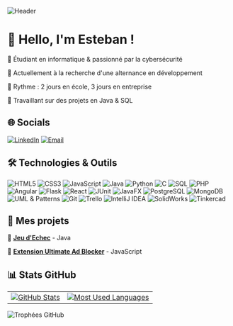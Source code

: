 ![Header](https://capsule-render.vercel.app/api?type=waving&color=gradient&height=200&section=header&text=Bienvenue%20sur%20mon%20GitHub!&fontSize=35&fontColor=ffffff)

# 👋 Hello, I'm Esteban !

🔹 Étudiant en informatique & passionné par la cybersécurité  

🔹 Actuellement à la recherche d'une alternance en développement  

🔹 Rythme : 2 jours en école, 3 jours en entreprise

🔹 Travaillant sur des projets en Java & SQL  

## 🌐 Socials  
[![LinkedIn](https://img.shields.io/badge/LinkedIn-0A66C2?style=for-the-badge&logo=linkedin&logoColor=white)](https://www.linkedin.com/in/esteban-pereira)
[![Email](https://img.shields.io/badge/Email-D14836?style=for-the-badge&logo=gmail&logoColor=white)](mailto:contact@epereira.fr)

## 🛠️ Technologies & Outils

![HTML5](https://img.shields.io/badge/HTML5-E34F26?style=for-the-badge&logo=html5&logoColor=white)
![CSS3](https://img.shields.io/badge/CSS3-1572B6?style=for-the-badge&logo=css3&logoColor=white)
![JavaScript](https://img.shields.io/badge/JavaScript-F7DF1E?style=for-the-badge&logo=javascript&logoColor=black)
![Java](https://img.shields.io/badge/Java-ED8B00?style=for-the-badge&logo=java&logoColor=white)
![Python](https://img.shields.io/badge/Python-3776AB?style=for-the-badge&logo=python&logoColor=white)
![C](https://img.shields.io/badge/C-00599C?style=for-the-badge&logo=c&logoColor=white)
![SQL](https://img.shields.io/badge/SQL-4479A1?style=for-the-badge&logo=none&logoColor=white)
![PHP](https://img.shields.io/badge/PHP-777BB4?style=for-the-badge&logo=php&logoColor=white)
![Angular](https://img.shields.io/badge/Angular-DD0031?style=for-the-badge&logo=angular&logoColor=white)
![Flask](https://img.shields.io/badge/Flask-000000?style=for-the-badge&logo=flask&logoColor=white)
![React](https://img.shields.io/badge/React-61DAFB?style=for-the-badge&logo=react&logoColor=black)
![JUnit](https://img.shields.io/badge/JUnit-25A162?style=for-the-badge&logo=junit5&logoColor=white)
![JavaFX](https://img.shields.io/badge/JavaFX-FF7800?style=for-the-badge&logo=java&logoColor=white)
![PostgreSQL](https://img.shields.io/badge/PostgreSQL-316192?style=for-the-badge&logo=postgresql&logoColor=white)
![MongoDB](https://img.shields.io/badge/MongoDB-4EA94B?style=for-the-badge&logo=mongodb&logoColor=white)
![UML & Patterns](https://img.shields.io/badge/UML%20&%20Patterns-0066B3?style=for-the-badge&logoColor=white)
![Git](https://img.shields.io/badge/Git-F05032?style=for-the-badge&logo=git&logoColor=white)
![Trello](https://img.shields.io/badge/Trello-0079BF?style=for-the-badge&logo=trello&logoColor=white)
![IntelliJ IDEA](https://img.shields.io/badge/IntelliJIDEA-000000.svg?style=for-the-badge&logo=intellij-idea&logoColor=white)
![SolidWorks](https://img.shields.io/badge/SolidWorks-FF0000?style=for-the-badge&logoColor=white)
![Tinkercad](https://img.shields.io/badge/Tinkercad-FFB700?style=for-the-badge&logo=tinkercad&logoColor=black)



## 🚀 Mes projets
🔹 [**Jeu d'Echec**](https://github.com/EstebanPereira-dev/EchecJava) - Java

🔹 [**Extension Ultimate Ad Blocker**](https://github.com/EstebanPereira-dev/Ad-Blocker) - JavaScript

## 📊 Stats GitHub

<table>
  <tr>
    <td>
      <a href="https://github.com/estebanpereira-dev">
        <img src="https://github-readme-stats.vercel.app/api?username=estebanpereira-dev&show_icons=true&theme=tokyonight" alt="GitHub Stats" />
      </a>
    </td>
    <td>
      <a href="https://github.com/estebanpereira-dev">
        <img src="https://github-readme-stats.vercel.app/api/top-langs/?username=estebanpereira-dev&layout=compact&theme=tokyonight" alt="Most Used Languages" />
      </a>
    </td>
  </tr>
</table>


![Trophées GitHub](https://github-profile-trophy.vercel.app/?username=estebanpereira-dev&theme=tokyonight)
